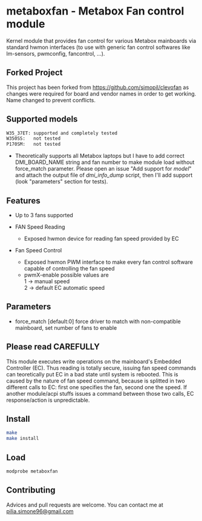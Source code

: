 # metaboxfan - Metabox Fan control module

Kernel module that provides fan control for various Metabox mainboards via standard hwmon interfaces (to use with generic fan control softwares like lm-sensors, pwmconfig, fancontrol, ...).

## Forked Project

This project has been forked from https://github.com/simopil/clevofan as changes were required for board and vendor names in order to get working.
Name changed to prevent conflicts.

## Supported models
```bash
W35_37ET: supported and completely tested
W350SS:   not tested
P170SM:   not tested
```
* Theoretically supports all Metabox laptops but I have to add correct DMI_BOARD_NAME string and fan number to make module load without force_match parameter. Please open an issue "Add support for *model*" and attach the output file of *dmi_info_dump* script, then I'll add support (look "parameters" section for tests).

## Features

* Up to 3 fans supported

* FAN Speed Reading
  - Exposed hwmon device for reading fan speed provided by EC

* Fan Speed Control
  - Exposed hwmon PWM interface to make every fan control software capable of controlling the fan speed
  - pwmX-enable possible values are <br>
  1 -> manual speed <br>
  2 -> default EC automatic speed

## Parameters

* force_match [default:0] force driver to match with non-compatible mainboard, set number of fans to enable
  
## Please read CAREFULLY
This module executes write operations on the mainboard's Embedded Controller (EC). Thus reading is totally secure, issuing fan speed commands can teoretically put EC in a bad state until system is rebooted. This is caused by the nature of fan speed command, because is splitted in two different calls to EC: first one specifies the fan, second one the speed. If another module/acpi stuffs issues a command between those two calls, EC response/action is unpredictable.

## Install
```bash
make
make install
```
## Load
```bash
modprobe metaboxfan
```
## Contributing
Advices and pull requests are welcome. You can contact me at pilia.simone96@gmail.com 
